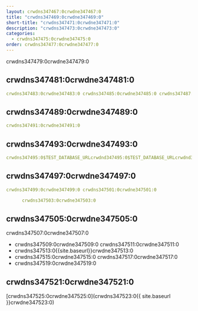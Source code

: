 ```yaml
---
layout: crwdns347467:0crwdne347467:0
title: "crwdns347469:0crwdne347469:0"
short-title: "crwdns347471:0crwdne347471:0"
description: "crwdns347473:0crwdne347473:0"
categories:
  - crwdns347475:0crwdne347475:0
order: crwdns347477:0crwdne347477:0
---
```


crwdns347479:0crwdne347479:0

## crwdns347481:0crwdne347481:0

``` yaml
crwdns347483:0crwdne347483:0 crwdns347485:0crwdne347485:0 crwdns347487:0crwdne347487:0
```

## crwdns347489:0crwdne347489:0

``` yaml
crwdns347491:0crwdne347491:0
```

## crwdns347493:0crwdne347493:0

``` yaml
crwdns347495:0$TEST_DATABASE_URLcrwdnd347495:0$TEST_DATABASE_URLcrwdnd347495:0$TEST_DATABASE_URLcrwdne347495:0
```

## crwdns347497:0crwdne347497:0

``` yaml
crwdns347499:0crwdne347499:0 crwdns347501:0crwdne347501:0

      crwdns347503:0crwdne347503:0

```

## crwdns347505:0crwdne347505:0

crwdns347507:0crwdne347507:0

- crwdns347509:0crwdne347509:0 crwdns347511:0crwdne347511:0
- crwdns347513:0{{site.baseurl}}crwdne347513:0
- crwdns347515:0crwdne347515:0 crwdns347517:0crwdne347517:0
- crwdns347519:0crwdne347519:0


## crwdns347521:0crwdne347521:0

[crwdns347525:0crwdne347525:0](crwdns347523:0{{ site.baseurl }}crwdne347523:0)
